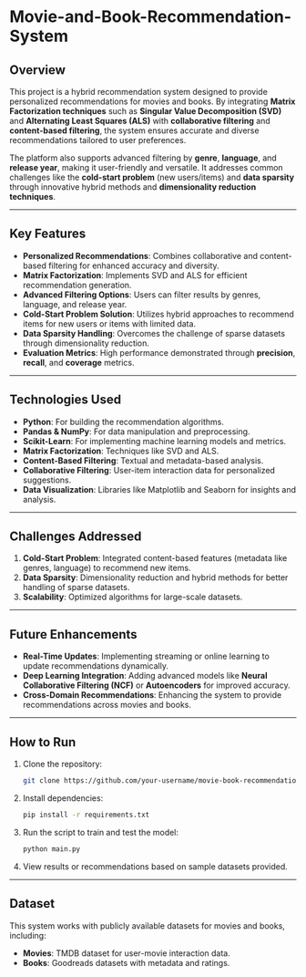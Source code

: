 # Movie-and-Book-Recommendation-System

## **Overview**  
This project is a hybrid recommendation system designed to provide personalized recommendations for movies and books. By integrating **Matrix Factorization techniques** such as **Singular Value Decomposition (SVD)** and **Alternating Least Squares (ALS)** with **collaborative filtering** and **content-based filtering**, the system ensures accurate and diverse recommendations tailored to user preferences.  

The platform also supports advanced filtering by **genre**, **language**, and **release year**, making it user-friendly and versatile. It addresses common challenges like the **cold-start problem** (new users/items) and **data sparsity** through innovative hybrid methods and **dimensionality reduction techniques**.  

---

## **Key Features**  
- **Personalized Recommendations**: Combines collaborative and content-based filtering for enhanced accuracy and diversity.  
- **Matrix Factorization**: Implements SVD and ALS for efficient recommendation generation.  
- **Advanced Filtering Options**: Users can filter results by genres, language, and release year.  
- **Cold-Start Problem Solution**: Utilizes hybrid approaches to recommend items for new users or items with limited data.  
- **Data Sparsity Handling**: Overcomes the challenge of sparse datasets through dimensionality reduction.  
- **Evaluation Metrics**: High performance demonstrated through **precision**, **recall**, and **coverage** metrics.  

---

## **Technologies Used**  
- **Python**: For building the recommendation algorithms.  
- **Pandas & NumPy**: For data manipulation and preprocessing.  
- **Scikit-Learn**: For implementing machine learning models and metrics.  
- **Matrix Factorization**: Techniques like SVD and ALS.  
- **Content-Based Filtering**: Textual and metadata-based analysis.  
- **Collaborative Filtering**: User-item interaction data for personalized suggestions.  
- **Data Visualization**: Libraries like Matplotlib and Seaborn for insights and analysis.

---

## **Challenges Addressed**  
1. **Cold-Start Problem**: Integrated content-based features (metadata like genres, language) to recommend new items.  
2. **Data Sparsity**: Dimensionality reduction and hybrid methods for better handling of sparse datasets.  
3. **Scalability**: Optimized algorithms for large-scale datasets.  

---

## **Future Enhancements**  
- **Real-Time Updates**: Implementing streaming or online learning to update recommendations dynamically.  
- **Deep Learning Integration**: Adding advanced models like **Neural Collaborative Filtering (NCF)** or **Autoencoders** for improved accuracy.  
- **Cross-Domain Recommendations**: Enhancing the system to provide recommendations across movies and books.  

---

## **How to Run**  
1. Clone the repository:  
   ```bash
   git clone https://github.com/your-username/movie-book-recommendation.git
   ```  
2. Install dependencies:  
   ```bash
   pip install -r requirements.txt
   ```  
3. Run the script to train and test the model:  
   ```bash
   python main.py
   ```  
4. View results or recommendations based on sample datasets provided.

---

## **Dataset**  
This system works with publicly available datasets for movies and books, including:  
- **Movies**: TMDB dataset for user-movie interaction data.  
- **Books**: Goodreads datasets with metadata and ratings.


